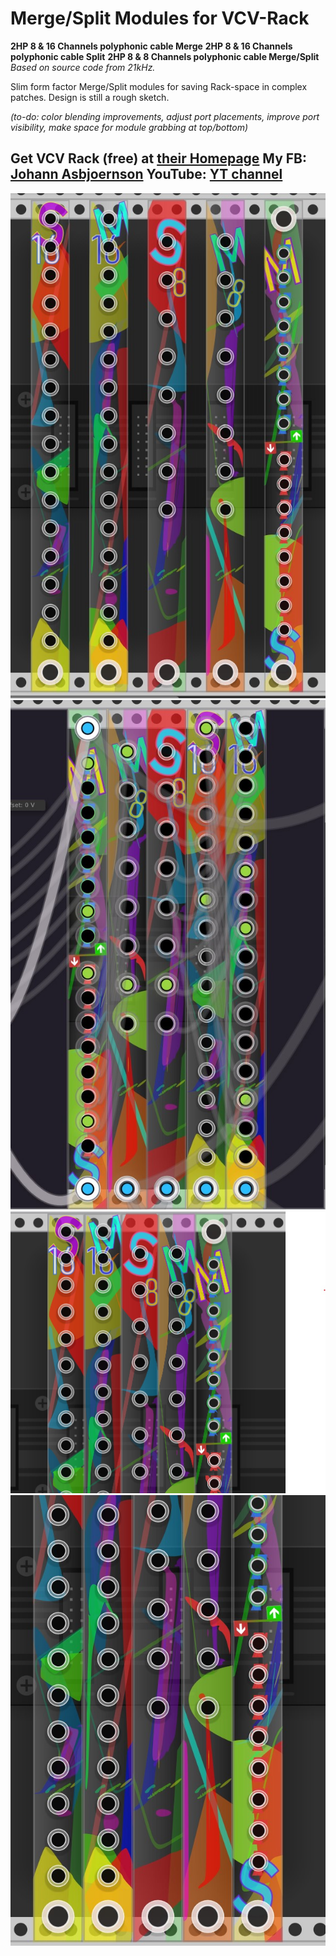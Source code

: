 # Merge/Split Modules for VCV-Rack
**2HP 8 & 16 Channels polyphonic cable Merge**
**2HP 8 & 16 Channels polyphonic cable Split**
**2HP 8 & 8 Channels polyphonic cable Merge/Split**
*Based on source code from 21kHz.*

Slim form factor Merge/Split modules for saving Rack-space in complex patches. 
Design is still a rough sketch. 

*(to-do: color blending improvements, adjust port placements, improve port visibility, make space for module grabbing at top/bottom)*

Get VCV Rack (free) at [their Homepage](http://vcvrack.com)
**My FB:** [Johann Asbjoernson](https://www.facebook.com/asbjoernson)
**YouTube:** [YT channel](https://www.youtube.com/channel/UCI0k8-TxcRn5xqFGdGfNQlg/videos)
-------
![Module Preview](doc/Preview-01.jpg)
![Module Preview](doc/Preview-02.jpg)
![Module Preview](doc/Preview-03.jpg)
![Module Preview](doc/Preview-04.jpg)
